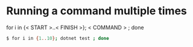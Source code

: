 # Running a command multiple times

for i in {< START >..< FINISH >}; < COMMAND > ; done

```bash
$ for i in {1..10}; dotnet test ; done
```